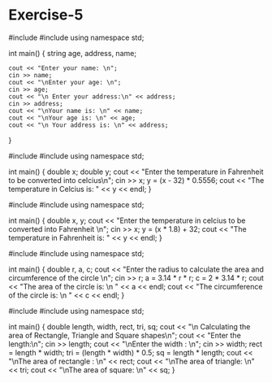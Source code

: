 # Exercise-5

#include <iostream>
#include <string>
using namespace std;

int main()
{
    string age, address, name;

    cout << "Enter your name: \n";
    cin >> name;
    cout << "\nEnter your age: \n";
    cin >> age;
    cout << "\n Enter your address:\n" << address;
    cin >> address;
    cout << "\nYour name is: \n" << name;
    cout << "\nYour age is: \n" << age;
    cout << "\n Your address is: \n" << address;
}


#include <iostream>
#include <string>
using namespace std;

int main()
{
    double x;
    double y;
    cout << "Enter the temperature in Fahrenheit to be converted into celcius\n";
    cin >> x;
    y = (x - 32) * 0.5556;
    cout << "The temperature in Celcius is: " << y << endl;
}



#include <iostream>
#include <string>
using namespace std;

int main()
{
    double x, y;
    cout << "Enter the temperature in celcius to be converted into Fahrenheit \n";
    cin >> x;
    y = (x * 1.8) + 32;
    cout << "The temperature in Fahrenheit is: " << y << endl;
}


#include <iostream>
#include <string>
using namespace std;

int main()
{
    double r, a, c;
    cout << "Enter the radius to calculate the area and circumference of the circle \n";
    cin >> r;
    a = 3.14 * r * r;
    c = 2 * 3.14 * r;
    cout << "The area of the circle is: \n " << a << endl;
    cout << "The circumference  of the circle is: \n " << c << endl;
}



#include <iostream>
#include <string>
using namespace std;

int main()
{
    double length, width, rect, tri, sq;
    cout << "\n Calculating the area of Rectangle, Triangle and Square shapes\n";
    cout << "Enter the length:\n";
    cin >> length;
    cout << "\nEnter the width : \n";
    cin >> width;
    rect = length * width;
    tri = (length * width) * 0.5;
    sq = length * length;
    cout << "\nThe area of rectangle : \n" << rect;
    cout << "\nThe area of triangle: \n" << tri;
    cout << "\nThe area of  square: \n" << sq;
}



